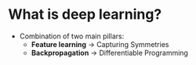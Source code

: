 # What is deep learning?

- Combination of two main pillars:
  - **Feature learning** $\rightarrow$ Capturing Symmetries
  - **Backpropagation** $\rightarrow$ Differentiable Programming